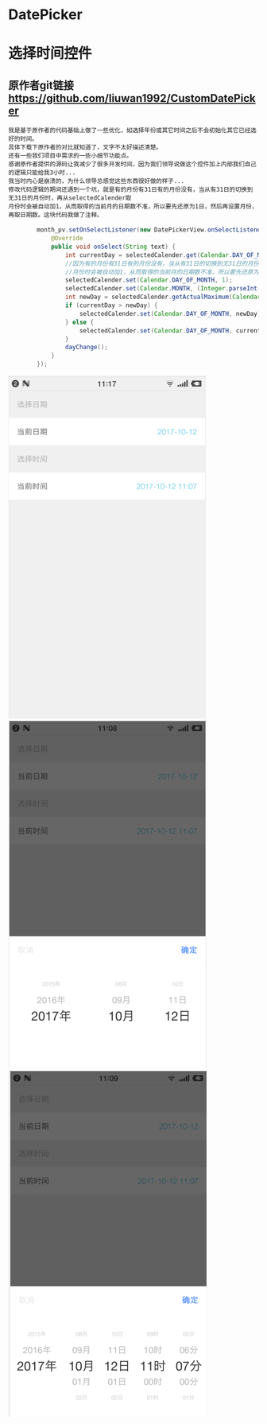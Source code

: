 # DatePicker
# 选择时间控件
## 原作者git链接 https://github.com/liuwan1992/CustomDatePicker

```
我是基于原作者的代码基础上做了一些优化，如选择年份或其它时间之后不会初始化其它已经选好的时间。
具体下载下原作者的对比就知道了，文字不太好描述清楚。
还有一些我们项目中需求的一些小细节功能点。
感谢原作者提供的源码让我减少了很多开发时间，因为我们领导说做这个控件加上内部我们自己的逻辑只能给我3小时...
我当时内心是崩溃的，为什么领导总感觉这些东西很好做的样子...
修改代码逻辑的期间还遇到一个坑，就是有的月份有31日有的月份没有，当从有31日的切换到无31日的月份时，再从selectedCalender取
月份时会被自动加1，从而取得的当前月的日期数不准，所以要先还原为1日，然后再设置月份，再取日期数。这块代码我做了注释。
```
```java
        month_pv.setOnSelectListener(new DatePickerView.onSelectListener() {
            @Override
            public void onSelect(String text) {
                int currentDay = selectedCalender.get(Calendar.DAY_OF_MONTH);
                //因为有的月份有31日有的月份没有，当从有31日的切换到无31日的月份时，再从selectedCalender取
                //月份时会被自动加1，从而取得的当前月的日期数不准，所以要先还原为1日，然后再设置月份，再取日期数
                selectedCalender.set(Calendar.DAY_OF_MONTH, 1);
                selectedCalender.set(Calendar.MONTH, (Integer.parseInt(text) - 1));
                int newDay = selectedCalender.getActualMaximum(Calendar.DAY_OF_MONTH);
                if (currentDay > newDay) {
                    selectedCalender.set(Calendar.DAY_OF_MONTH, newDay);
                } else {
                    selectedCalender.set(Calendar.DAY_OF_MONTH, currentDay);
                }
                dayChange();
            }
        });
```
![项目图](https://github.com/qiaojiuyuan/DatePicker/raw//master/img/datePicker_1.png)
![项目图](https://github.com/qiaojiuyuan/DatePicker/raw//master/img/datePicker_2.png)
![项目图](https://github.com/qiaojiuyuan/DatePicker/raw//master/img/datePicker_3.png)
